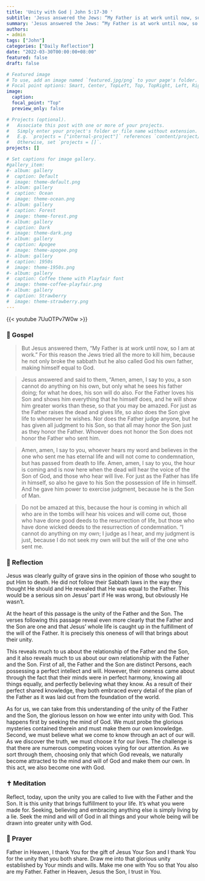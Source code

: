 ```yaml
---
title: 'Unity with God | John 5:17-30 '
subtitle: 'Jesus answered the Jews: “My Father is at work until now, so I am at work.”  For this reason they tried all the more to kill him, because he not only broke the sabbath but he also called God his own father, making himself equal to God.  John 5:17–18'
summary: 'Jesus answered the Jews: “My Father is at work until now, so I am at work.”  For this reason they tried all the more to kill him, because he not only broke the sabbath but he also called God his own father, making himself equal to God.  John 5:17–18'
authors:
- admin
tags: ["John"]
categories: ["Daily Reflection"]
date: "2022-03-30T00:00:00+08:00"
featured: false
draft: false

# Featured image
# To use, add an image named `featured.jpg/png` to your page's folder.
# Focal point options: Smart, Center, TopLeft, Top, TopRight, Left, Right, BottomLeft, Bottom, BottomRight
image:
  caption:
  focal_point: "Top"
  preview_only: false

# Projects (optional).
#   Associate this post with one or more of your projects.
#   Simply enter your project's folder or file name without extension.
#   E.g. `projects = ["internal-project"]` references `content/project/deep-learning/index.md`.
#   Otherwise, set `projects = []`.
projects: []

# Set captions for image gallery.
#gallery_item:
#- album: gallery
#  caption: Default
#  image: theme-default.png
#- album: gallery
#  caption: Ocean
#  image: theme-ocean.png
#- album: gallery
#  caption: Forest
#  image: theme-forest.png
#- album: gallery
#  caption: Dark
#  image: theme-dark.png
#- album: gallery
#  caption: Apogee
#  image: theme-apogee.png
#- album: gallery
#  caption: 1950s
#  image: theme-1950s.png
#- album: gallery
#  caption: Coffee theme with Playfair font
#  image: theme-coffee-playfair.png
#- album: gallery
#  caption: Strawberry
#  image: theme-strawberry.png
---
```


{{< youtube 7UuOTPv7W0w >}}

### :love_letter: Gospel
> But Jesus answered them, “My Father is at work until now, so I am at work.” For this reason the Jews tried all the more to kill him, because he not only broke the sabbath but he also called God his own father, making himself equal to God.

> Jesus answered and said to them, “Amen, amen, I say to you, a son cannot do anything on his own, but only what he sees his father doing; for what he does, his son will do also. For the Father loves his Son and shows him everything that he himself does, and he will show him greater works than these, so that you may be amazed. For just as the Father raises the dead and gives life, so also does the Son give life to whomever he wishes. Nor does the Father judge anyone, but he has given all judgment to his Son, so that all may honor the Son just as they honor the Father. Whoever does not honor the Son does not honor the Father who sent him.

> Amen, amen, I say to you, whoever hears my word and believes in the one who sent me has eternal life and will not come to condemnation, but has passed from death to life. Amen, amen, I say to you, the hour is coming and is now here when the dead will hear the voice of the Son of God, and those who hear will live. For just as the Father has life in himself, so also he gave to his Son the possession of life in himself. And he gave him power to exercise judgment, because he is the Son of Man.

> Do not be amazed at this, because the hour is coming in which all who are in the tombs will hear his voices and will come out, those who have done good deeds to the resurrection of life, but those who have done wicked deeds to the resurrection of condemnation. “I cannot do anything on my own; I judge as I hear, and my judgment is just, because I do not seek my own will but the will of the one who sent me.

### :speech_balloon: Reflection
Jesus was clearly guilty of grave sins in the opinion of those who sought to put Him to death.  He did not follow their Sabbath laws in the way they thought He should and He revealed that He was equal to the Father.  This would be a serious sin on Jesus’ part if He was wrong, but obviously He wasn’t.

At the heart of this passage is the unity of the Father and the Son.  The verses following this passage reveal even more clearly that the Father and the Son are one and that Jesus’ whole life is caught up in the fulfillment of the will of the Father.  It is precisely this oneness of will that brings about their unity.

This reveals much to us about the relationship of the Father and the Son, and it also reveals much to us about our own relationship with the Father and the Son.  First of all, the Father and the Son are distinct Persons, each possessing a perfect intellect and will.  However, their oneness came about through the fact that their minds were in perfect harmony, knowing all things equally, and perfectly believing what they know.  As a result of their perfect shared knowledge, they both embraced every detail of the plan of the Father as it was laid out from the foundation of the world.

As for us, we can take from this understanding of the unity of the Father and the Son, the glorious lesson on how we enter into unity with God.  This happens first by seeking the mind of God.  We must probe the glorious mysteries contained therein and must make them our own knowledge.  Second, we must believe what we come to know through an act of our will.  As we discover the truth, we must choose it for our lives.  The challenge is that there are numerous competing voices vying for our attention.  As we sort through them, choosing only that which God reveals, we naturally become attracted to the mind and will of God and make them our own.  In this act, we also become one with God.

### :latin_cross: Meditation
Reflect, today, upon the unity you are called to live with the Father and the Son.  It is this unity that brings fulfillment to your life.  It’s what you were made for.  Seeking, believing and embracing anything else is simply living by a lie.  Seek the mind and will of God in all things and your whole being will be drawn into greater unity with God.

### :pray: Prayer
Father in Heaven, I thank You for the gift of Jesus Your Son and I thank You for the unity that you both share.  Draw me into that glorious unity established by Your minds and wills.  Make me one with You so that You also are my Father.  Father in Heaven, Jesus the Son, I trust in You.

